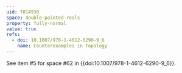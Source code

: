 ```yaml
---
uid: T014938
space: double-pointed-reals
property: fully-normal
value: true
refs:
  - doi: 10.1007/978-1-4612-6290-9_6
    name: Counterexamples in Topology
---
```

See item #5 for space #62 in {{doi:10.1007/978-1-4612-6290-9_6}}.
